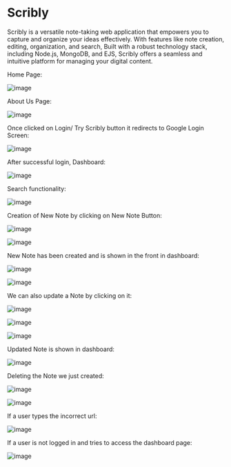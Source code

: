 # Scribly
Scribly is a versatile note-taking web application that empowers you to capture and organize your ideas effectively. With features like note creation, editing, organization, and search, Built with a robust technology stack, including Node.js, MongoDB, and EJS, Scribly offers a seamless and intuitive platform for managing your digital content. 

Home Page:

![image](https://github.com/user-attachments/assets/76edae30-1977-430b-98e8-4e4d73d2c2cb)

About Us Page:

![image](https://github.com/user-attachments/assets/667f0525-3427-4632-bf0d-81b5ce488bc6)

Once clicked on Login/ Try Scribly button it redirects to Google Login Screen:

![image](https://github.com/user-attachments/assets/0a4e965c-7b38-42cf-9bf8-e026386c560a)

After successful login, Dashboard:

![image](https://github.com/user-attachments/assets/f8ec0c39-0bd9-4a86-bc9a-0bc82ba45009)

Search functionality:

![image](https://github.com/user-attachments/assets/fde11016-1383-4c12-8048-4fbcf0756828)

Creation of New Note by clicking on New Note Button:

![image](https://github.com/user-attachments/assets/b85b9bc5-73e1-48de-a2ca-6900706da1c3)

![image](https://github.com/user-attachments/assets/4270f907-1a43-4141-9af3-00b9bebf6152)

New Note has been created and is shown in the front in dashboard:

![image](https://github.com/user-attachments/assets/88a5daa1-94c6-49ac-9c1a-f73db15d85a6)

![image](https://github.com/user-attachments/assets/77a2a362-5c72-4eda-bb82-cd7ee6055c9c)


We can also update a Note by clicking on it:

![image](https://github.com/user-attachments/assets/3c9b398b-4f7c-4ae6-b85e-e9cc4aef336a)

![image](https://github.com/user-attachments/assets/af77c7a7-2f9e-48a8-8b5f-32dc351668e7)

![image](https://github.com/user-attachments/assets/beb709c6-e400-4859-ab8c-b9872652e4ad)

Updated Note is shown in dashboard:

![image](https://github.com/user-attachments/assets/d328828f-baf9-4927-9785-4d0fd6c1a647)

Deleting the Note we just created:

![image](https://github.com/user-attachments/assets/2f9cda64-479e-477b-addc-705145571b19)

![image](https://github.com/user-attachments/assets/e6eda6d5-859a-49ba-bc88-901db61e502c)

If a user types the incorrect url:

![image](https://github.com/user-attachments/assets/b27b8372-111b-4d64-9795-a953b16c91b9)

If a user is not logged in and tries to access the dashboard page:

![image](https://github.com/user-attachments/assets/d85c01a9-0896-4b92-93b1-f0250d0da30a)
